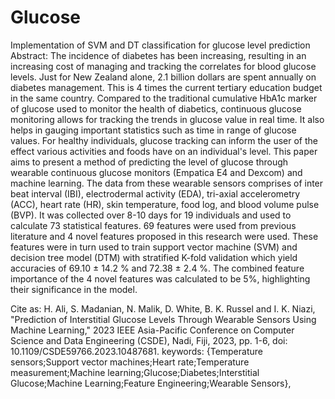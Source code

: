 # Glucose
Implementation of SVM and DT classification for glucose level prediction
Abstract:
The incidence of diabetes has been increasing, resulting in an increasing cost of managing and tracking the correlates for blood glucose levels. Just for New Zealand alone, 2.1 billion dollars are spent annually on diabetes management. This is 4 times the current tertiary education budget in the same country. Compared to the traditional cumulative HbA1c marker of glucose used to monitor the health of diabetics, continuous glucose monitoring allows for tracking the trends in glucose value in real time. It also helps in gauging important statistics such as time in range of glucose values. For healthy individuals, glucose tracking can inform the user of the effect various activities and foods have on an individual's level. This paper aims to present a method of predicting the level of glucose through wearable continuous glucose monitors (Empatica E4 and Dexcom) and machine learning. The data from these wearable sensors comprises of inter beat interval (IBI), electrodermal activity (EDA), tri-axial accelerometry (ACC), heart rate (HR), skin temperature, food log, and blood volume pulse (BVP). It was collected over 8-10 days for 19 individuals and used to calculate 73 statistical features. 69 features were used from previous literature and 4 novel features proposed in this research were used. These features were in turn used to train support vector machine (SVM) and decision tree model (DTM) with stratified K-fold validation which yield accuracies of 69.10 ± 14.2 % and 72.38 ± 2.4 %. The combined feature importance of the 4 novel features was calculated to be 5%, highlighting their significance in the model.

Cite as: 
H. Ali, S. Madanian, N. Malik, D. White, B. K. Russel and I. K. Niazi, "Prediction of Interstitial Glucose Levels Through Wearable Sensors Using Machine Learning," 2023 IEEE Asia-Pacific Conference on Computer Science and Data Engineering (CSDE), Nadi, Fiji, 2023, pp. 1-6, doi: 10.1109/CSDE59766.2023.10487681. keywords: {Temperature sensors;Support vector machines;Heart rate;Temperature measurement;Machine learning;Glucose;Diabetes;Interstitial Glucose;Machine Learning;Feature Engineering;Wearable Sensors},

